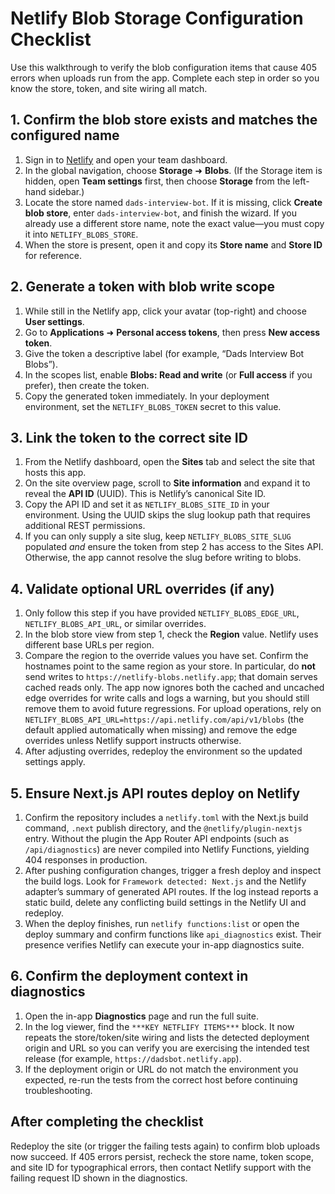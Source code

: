 # Netlify Blob Storage Configuration Checklist

Use this walkthrough to verify the blob configuration items that cause 405 errors when uploads run from the app. Complete each step in order so you know the store, token, and site wiring all match.

## 1. Confirm the blob store exists and matches the configured name
1. Sign in to [Netlify](https://app.netlify.com/) and open your team dashboard.
2. In the global navigation, choose **Storage** ➜ **Blobs**. (If the Storage item is hidden, open **Team settings** first, then choose **Storage** from the left-hand sidebar.)
3. Locate the store named `dads-interview-bot`. If it is missing, click **Create blob store**, enter `dads-interview-bot`, and finish the wizard. If you already use a different store name, note the exact value—you must copy it into `NETLIFY_BLOBS_STORE`.
4. When the store is present, open it and copy its **Store name** and **Store ID** for reference.

## 2. Generate a token with blob write scope
1. While still in the Netlify app, click your avatar (top-right) and choose **User settings**.
2. Go to **Applications** ➜ **Personal access tokens**, then press **New access token**.
3. Give the token a descriptive label (for example, “Dads Interview Bot Blobs”).
4. In the scopes list, enable **Blobs: Read and write** (or **Full access** if you prefer), then create the token.
5. Copy the generated token immediately. In your deployment environment, set the `NETLIFY_BLOBS_TOKEN` secret to this value.

## 3. Link the token to the correct site ID
1. From the Netlify dashboard, open the **Sites** tab and select the site that hosts this app.
2. On the site overview page, scroll to **Site information** and expand it to reveal the **API ID** (UUID). This is Netlify’s canonical Site ID.
3. Copy the API ID and set it as `NETLIFY_BLOBS_SITE_ID` in your environment. Using the UUID skips the slug lookup path that requires additional REST permissions.
4. If you can only supply a site slug, keep `NETLIFY_BLOBS_SITE_SLUG` populated *and* ensure the token from step 2 has access to the Sites API. Otherwise, the app cannot resolve the slug before writing to blobs.

## 4. Validate optional URL overrides (if any)
1. Only follow this step if you have provided `NETLIFY_BLOBS_EDGE_URL`, `NETLIFY_BLOBS_API_URL`, or similar overrides.
2. In the blob store view from step 1, check the **Region** value. Netlify uses different base URLs per region.
3. Compare the region to the override values you have set. Confirm the hostnames point to the same region as your store. In particular, do **not** send writes to `https://netlify-blobs.netlify.app`; that domain serves cached reads only. The app now ignores both the cached and uncached edge overrides for write calls and logs a warning, but you should still remove them to avoid future regressions. For upload operations, rely on `NETLIFY_BLOBS_API_URL=https://api.netlify.com/api/v1/blobs` (the default applied automatically when missing) and remove the edge overrides unless Netlify support instructs otherwise.
4. After adjusting overrides, redeploy the environment so the updated settings apply.

## 5. Ensure Next.js API routes deploy on Netlify
1. Confirm the repository includes a `netlify.toml` with the Next.js build command, `.next` publish directory, and the `@netlify/plugin-nextjs` entry. Without the plugin the App Router API endpoints (such as `/api/diagnostics`) are never compiled into Netlify Functions, yielding 404 responses in production.
2. After pushing configuration changes, trigger a fresh deploy and inspect the build logs. Look for `Framework detected: Next.js` and the Netlify adapter’s summary of generated API routes. If the log instead reports a static build, delete any conflicting build settings in the Netlify UI and redeploy.
3. When the deploy finishes, run `netlify functions:list` or open the deploy summary and confirm functions like `api_diagnostics` exist. Their presence verifies Netlify can execute your in-app diagnostics suite.

## 6. Confirm the deployment context in diagnostics
1. Open the in-app **Diagnostics** page and run the full suite.
2. In the log viewer, find the `***KEY NETFLIFY ITEMS***` block. It now repeats the store/token/site wiring and lists the detected deployment origin and URL so you can verify you are exercising the intended test release (for example, `https://dadsbot.netlify.app`).
3. If the deployment origin or URL do not match the environment you expected, re-run the tests from the correct host before continuing troubleshooting.

## After completing the checklist
Redeploy the site (or trigger the failing tests again) to confirm blob uploads now succeed. If 405 errors persist, recheck the store name, token scope, and site ID for typographical errors, then contact Netlify support with the failing request ID shown in the diagnostics.
